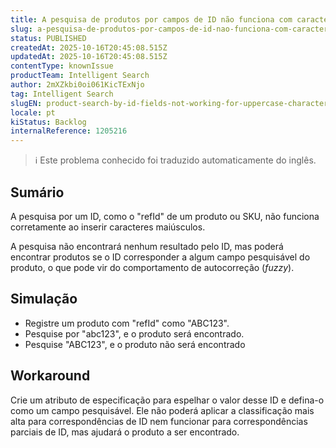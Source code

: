 ```yaml
---
title: A pesquisa de produtos por campos de ID não funciona com caracteres maiúsculos
slug: a-pesquisa-de-produtos-por-campos-de-id-nao-funciona-com-caracteres-maiusculos
status: PUBLISHED
createdAt: 2025-10-16T20:45:08.515Z
updatedAt: 2025-10-16T20:45:08.515Z
contentType: knownIssue
productTeam: Intelligent Search
author: 2mXZkbi0oi061KicTExNjo
tag: Intelligent Search
slugEN: product-search-by-id-fields-not-working-for-uppercase-characters
locale: pt
kiStatus: Backlog
internalReference: 1205216
---
```


>ℹ️ Este problema conhecido foi traduzido automaticamente do inglês.

## Sumário


A pesquisa por um ID, como o "refId" de um produto ou SKU, não funciona corretamente ao inserir caracteres maiúsculos.

A pesquisa não encontrará nenhum resultado pelo ID, mas poderá encontrar produtos se o ID corresponder a algum campo pesquisável do produto, o que pode vir do comportamento de autocorreção (_fuzzy_).
## Simulação



- Registre um produto com "refId" como "ABC123".
- Pesquise por "abc123", e o produto será encontrado.
- Pesquise "ABC123", e o produto não será encontrado
## Workaround


Crie um atributo de especificação para espelhar o valor desse ID e defina-o como um campo pesquisável. Ele não poderá aplicar a classificação mais alta para correspondências de ID nem funcionar para correspondências parciais de ID, mas ajudará o produto a ser encontrado.